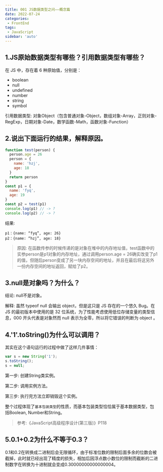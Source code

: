 ```yaml
---
title: 001 JS数据类型之问——概念篇
date: 2022-07-24
categories: 
 - FrontEnd
tags:
 - JavaScript
sidebar: 'auto'
---
```


## 1.JS原始数据类型有哪些？引用数据类型有哪些？

在 JS 中，存在着 6 种原始值，分别是：

- boolean
- null
- undefined
- number
- string
- symbol

引用数据类型:
对象Object（包含普通对象-Object，数组对象-Array，正则对象-RegExp，日期对象-Date，数学函数-Math，函数对象-Function）


## 2.说出下面运行的结果，解释原因。
```js
function test(person) {
  person.age = 26
  person = {
    name: 'hzj',
    age: 18
  }
  return person
}
const p1 = {
  name: 'fyq',
  age: 19
}
const p2 = test(p1)
console.log(p1) // -> ?
console.log(p2) // -> ?
```

结果: 
```
p1：{name: “fyq”, age: 26}
p2：{name: “hzj”, age: 18}
```
> 原因: 在函数传参的时候传递的是对象在堆中的内存地址值，test函数中的实参person是p1对象的内存地址，通过调用person.age = 26确实改变了p1的值，但随后person变成了另一块内存空间的地址，并且在最后将这另外一份内存空间的地址返回，赋给了p2。

## 3.null是对象吗？为什么？
结论: null不是对象。

解释: 虽然 typeof null 会输出 object，但是这只是 JS 存在的一个悠久 Bug。在 JS 的最初版本中使用的是 32 位系统，为了性能考虑使用低位存储变量的类型信息，000 开头代表是对象然而 null 表示为全零，所以将它错误的判断为 object 。

## 4.'1'.toString()为什么可以调用？

其实在这个语句运行的过程中做了这样几件事情：
```js
var s = new String('1');
s.toString();
s = null;
```
第一步: 创建String类实例。

第二步: 调用实例方法。

第三步: 执行完方法立即销毁这个实例。

整个过程体现了`基本包装类型`的性质，而基本包装类型恰恰属于基本数据类型，包括Boolean, Number和String。

> 参考:《JavaScript高级程序设计(第三版)》P118


## 5.0.1+0.2为什么不等于0.3？

0.1和0.2在转换成二进制后会无限循环，由于标准位数的限制后面多余的位数会被截掉，此时就已经出现了精度的损失，相加后因浮点数小数位的限制而截断的二进制数字在转换为十进制就会变成0.30000000000000004。